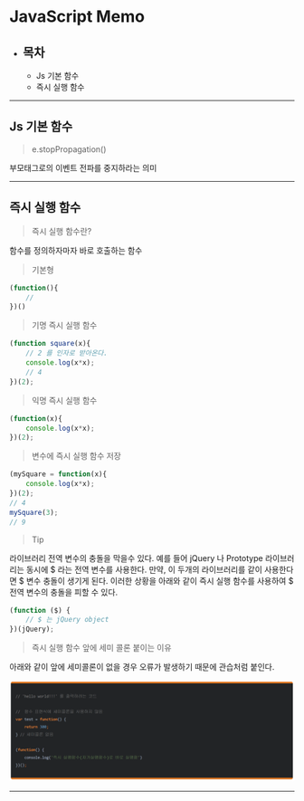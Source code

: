 # JavaScript Memo

* ## 목차
    * Js 기본 함수
    * 즉시 실행 함수

---
## Js 기본 함수

> e.stopPropagation()

부모태그로의 이벤트 전파를 중지하라는 의미

---
## 즉시 실행 함수

> 즉시 실행 함수란?

함수를 정의하자마자 바로 호출하는 함수

> 기본형
```javascript
(function(){
    //
})()
```
> 기명 즉시 실행 함수
```javascript
(function square(x){
    // 2 를 인자로 받아온다.
    console.log(x*x);
    // 4
})(2);
```
> 익명 즉시 실행 함수
```javascript
(function(x){
    console.log(x*x);
})(2);
```
> 변수에 즉시 실행 함수 저장
```javascript
(mySquare = function(x){
    console.log(x*x);
})(2);
// 4
mySquare(3);
// 9
```
> Tip

라이브러리 전역 변수의 충돌을 막을수 있다. 예를 들어 jQuery 나 Prototype 라이브러리는 동시에 $ 라는 전역 변수를 사용한다. 만약, 이 두개의 라이브러리를 같이 사용한다면 $ 변수 충돌이 생기게 된다. 이러한 상황을 아래와 같이 즉시 실행 함수를 사용하여 $ 전역 변수의 충돌을 피할 수 있다.
```javascript
(function ($) {
    // $ 는 jQuery object
})(jQuery);
```
> 즉시 실행 함수 앞에 세미 콜론 붙이는 이유

아래와 같이 앞에 세미콜론이 없을 경우 오류가 발생하기 때문에 관습처럼 붙인다.

![tip01](./img/1.PNG "즉시 실행 함수 앞에 세미 콜론 붙이는 이유")

---